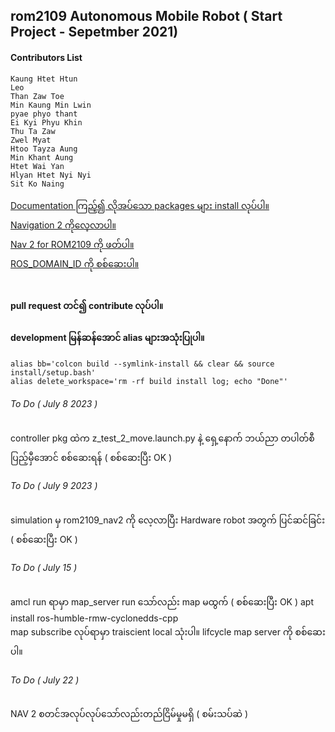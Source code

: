 ## rom2109 Autonomous Mobile Robot ( Start Project - Sepetmber 2021)

#### Contributors List

```
Kaung Htet Htun
Leo
Than Zaw Toe
Min Kaung Min Lwin
pyae phyo thant
Ei Kyi Phyu Khin
Thu Ta Zaw
Zwel Myat
Htoo Tayza Aung
Min Khant Aung
Htet Wai Yan
Hlyan Htet Nyi Nyi
Sit Ko Naing
``````
<a href="https://rom-robotics.gitbook.io/rom2109-amr-athonpyunilan/">Documentation ကြည့်၍ လိုအပ်သော packages များ install လုပ်ပါ။ </a>  <br>
<a href="https://navigation.ros.org/"> Navigation 2 ကိုလေ့လာပါ။</a>  <br>
<a href="https://rom-robotics.gitbook.io/navigation-ii/"> Nav 2 for ROM2109 ကို ဖတ်ပါ။ </a><br>
<a href="https://docs.ros.org/en/galactic/Concepts/About-Domain-ID.html"> ROS_DOMAIN_ID ကို စစ်ဆေးပါ။ </a> <br><br>
#### pull request တင်၍ contribute လုပ်ပါ။

#### development မြန်ဆန်အောင် alias များအသုံးပြုပါ။
```
alias bb='colcon build --symlink-install && clear && source install/setup.bash'
alias delete_workspace='rm -rf build install log; echo "Done"'
```

###### To Do ( July 8 2023 )
controller pkg ထဲက z_test_2_move.launch.py နဲ့ ရှေ့နောက် ဘယ်ညာ တပါတ်စီ ပြည့်မှီအောင် စစ်ဆေးရန် ( စစ်ဆေးပြီး OK )

###### To Do ( July 9 2023 )
simulation မှ rom2109_nav2 ကို လေ့လာပြီး Hardware robot အတွက် ပြင်ဆင်ခြင်း ( စစ်ဆေးပြီး OK )

###### To Do ( July 15 )
amcl run ရာမှာ map_server  run သော်လည်း map မထွက် ( စစ်ဆေးပြီး OK )
apt install ros-humble-rmw-cyclonedds-cpp </br>
map subscribe လုပ်ရာမှာ traiscient local သုံးပါ။ lifcycle map server ကို စစ်ဆေးပါ။

###### To Do ( July 22 )
NAV 2  စတင်အလုပ်လုပ်သော်လည်းတည်ငြိမ်မှုမရှိ ( စမ်းသပ်ဆဲ )


